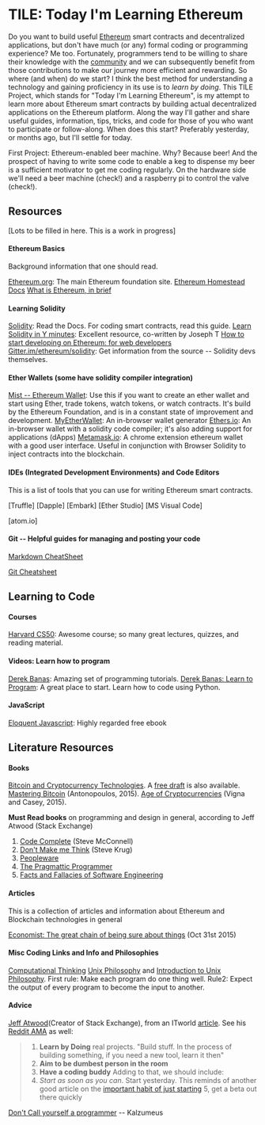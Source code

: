 # TILE: Today I'm Learning Ethereum
Do you want to build useful [Ethereum](https://ethereum.org) smart contracts and decentralized applications, but don't have much (or any) formal coding or programming experience? Me too. Fortunately, programmers tend to be willing to share their knowledge with the [community](https://stackexchange.com/ethereum) and we can subsequently benefit from those contributions to make our journey more efficient and rewarding. So where (and when) do we start? I think the best method for understanding a technology and gaining proficiency in its use is to *learn by doing*. This TILE Project, which stands for "Today I'm Learning Ethereum", is my attempt to learn more about Ethereum smart contracts by building actual decentralized applications on the Ethereum platform. Along the way I'll gather and share useful guides, information, tips, tricks, and code for those of you who want to participate or follow-along. When does this start? Preferably yesterday, or months ago, but I'll settle for today.

First Project: Ethereum-enabled beer machine. Why? Because beer! And the prospect of having to write some code to enable a keg to dispense my beer is a sufficient motivator to get me coding regularly. On the hardware side we'll need a beer machine (check!) and a raspberry pi to control the valve (check!). 


## Resources
[Lots to be filled in here. This is a work in progress]

#### Ethereum Basics
Background information that one should read.
 
[Ethereum.org](https://ethereum.org): The main Ethereum foundation site. 
[Ethereum Homestead Docs](https://ethereum-homestead.readthedocs.io/en/latest/) 
[What is Ethereum, in brief](http://jefflau.net/what-is-ethereum/)

#### Learning Solidity
[Solidity](https://solidity.readthedocs.io/en/develop/): Read the Docs. For coding smart contracts, read this guide. 
[Learn Solidity in Y minutes](https://learnxinyminutes.com/docs/solidity/): Excellent resource, co-written by Joseph T
[How to start developing on Ethereum: for web developers](http://jefflau.net/how-to-start-developing-on-ethereum-for-web-developers/)
[Gitter.im/ethereum/solidity](https://gitter.im/ethereum/solidity): Get information from the source -- Solidity devs themselves.


#### Ether Wallets (some have solidity compiler integration)

[Mist -- Ethereum Wallet](https://github.com/ethereum/mist/releases): Use this if you want to create an ether wallet and start using Ether, trade tokens, watch tokens, or watch contracts. It's build by the Ethereum Foundation, and is in a constant state of improvement and development. 
[MyEtherWallet](https://www.myetherwallet.com/): An in-browser wallet generator
[Ethers.io](https://ethers.io): An in-browser wallet with a solidity code compiler; it's also adding support for applications (dApps) 
[Metamask.io](https://metamask.io): A chrome extension ethereum wallet with a good user interface. Useful in conjunction with Browser Solidity to inject contracts into the blockchain.


#### IDEs (Integrated Development Environments) and Code Editors

This is a list of tools that you can use for writing Ethereum smart contracts. 

[Truffle]
[Dapple]
[Embark]
[Ether Studio]
[MS Visual Code]

[atom.io]

#### Git -- Helpful guides for managing and posting your code

[Markdown CheatSheet](https://github.com/adam-p/markdown-here/wiki/Markdown-Cheatsheet)

[Git Cheatsheet](https://services.github.com/kit/downloads/github-git-cheat-sheet.pdf)


## Learning to Code

#### Courses
[Harvard CS50](https://cs50.harvard.edu/): Awesome course; so many great lectures, quizzes, and reading material. 

#### Videos: Learn how to program
[Derek Banas](https://www.youtube.com/user/derekbanas/playlists): Amazing set of programming tutorials. 
[Derek Banas: Learn to Program](https://www.youtube.com/playlist?list=PLGLfVvz_LVvTn3cK5e6LjhgGiSeVlIRwt): A great place to start. Learn how to code using Python. 

#### JavaScript

[Eloquent Javascript](http://eloquentjavascript.net/): Highly regarded free ebook



## Literature Resources

#### Books
[Bitcoin and Cryptocurrency Technologies](http://bitcoinbook.cs.princeton.edu/). A [free draft](https://d28rh4a8wq0iu5.cloudfront.net/bitcointech/readings/princeton_bitcoin_book.pdf) is also available. 
[Mastering Bitcoin](https://www.amazon.com/Mastering-Bitcoin-Unlocking-Digital-Cryptocurrencies/dp/1449374042) (Antonopoulos, 2015).
[Age of Cryptocurrencies](https://www.amazon.com/Age-Cryptocurrency-Blockchain-Challenging-Economic/dp/1250081556/) (Vigna and Casey, 2015).

**Must Read books** on programming and design in general, according to Jeff Atwood (Stack Exchange)
1. [Code Complete](http://www.amazon.com/exec/obidos/ASIN/0735619670/codihorr-20) (Steve McConnell)
2. [Don't Make me Think](http://www.amazon.com/exec/obidos/ASIN/0321965515/codihorr-20) (Steve Krug) 
3. [Peopleware](http://www.amazon.com/exec/obidos/ASIN/0932633439/codihorr-20)
4. [The Pragmattic Programmer](http://www.amazon.com/exec/obidos/ASIN/020161622X/codihorr-20)
5. [Facts and Fallacies of Software Engineering](http://www.amazon.com/exec/obidos/ASIN/0321117425/codihorr-20)


#### Articles
This is a collection of articles and information about Ethereum and Blockchain technologies in general

[Economist: The great chain of being sure about things](http://www.economist.com/news/briefing/21677228-technology-behind-bitcoin-lets-people-who-do-not-know-or-trust-each-other-build-dependable) (Oct 31st 2015)


#### Misc Coding Links and Info and Philosophies
[Computational Thinking](http://socialissues.cs.toronto.edu/index.html?p=279.html)
[Unix Philosophy](http://www.catb.org/esr/writings/taoup/html/ch01s06.html) and [Introduction to Unix Philosophy](http://www.linfo.org/unix_philosophy.html). First rule: Make each program do one thing well. Rule2: Expect the output of every program to become the input to another. 

#### Advice
[Jeff Atwood](https://blog.codinghorror.com/)(Creator of Stack Exchange), from an ITworld [article](http://www.itworld.com/article/2932599/enterprise-software/the-importance-of-coding-buddies-and-other-advice-for-programmers.html). See his [Reddit AMA](https://www.reddit.com/r/programmerchat/comments/38pggs/i_am_jeff_atwood_long_time_blogger_at/) as well: 
> 1. **Learn by Doing** real projects. "Build stuff. In the process of building something, if you need a new tool, learn it then" 
> 2. **Aim to be dumbest person in the room**
> 3. **Have a coding buddy**
Adding to that, we should include: 
> 4. *Start as soon as you can*. Start yesterday. This reminds of another good article on the [important habit of just starting](https://lifehacker.com/the-important-habit-of-just-starting-1771016698)
> 5, get a beta out there quickly

[Don't Call yourself a programmer](http://www.kalzumeus.com/2011/10/28/dont-call-yourself-a-programmer/) -- Kalzumeus
